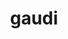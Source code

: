 ---
title: "gaudi"
layout: cache
categories: [package, develop]
meta: {"compilers": ["gcc@11.4.0"], "num_specs": 27, "num_specs_by_stack": {"hep": 27, "root": 27}, "oss": ["ubuntu22.04"], "platforms": ["linux"], "stacks": ["hep", "root"], "targets": ["x86_64_v3"], "versions": ["39.2", "39.4"]}
spec_details: [{"compiler": "gcc@11.4.0", "hash": "2xkrweiyazu7ebajuw5jcp6ucxy2exq6", "os": "ubuntu22.04", "platform": "linux", "size": "-", "stacks": ["hep", "root"], "target": "x86_64_v3", "variants": ["+aida", "build_system=cmake", "build_type=Release", "~cppunit", "~cuda", "~docs", "+examples", "generator=make", "~gperftools", "+heppdt", "~ipo", "~jemalloc", "~unwind", "~vtune", "+xercesc"], "versions": ["39.4"]}, {"compiler": "gcc@11.4.0", "hash": "6d34eqomncuq37kf26rhea72c7friml6", "os": "ubuntu22.04", "platform": "linux", "size": "-", "stacks": ["hep", "root"], "target": "x86_64_v3", "variants": ["+aida", "build_system=cmake", "build_type=Release", "~cppunit", "~cuda", "~docs", "+examples", "generator=make", "~gperftools", "+heppdt", "~ipo", "~jemalloc", "~unwind", "~vtune", "+xercesc"], "versions": ["39.4"]}, {"compiler": "gcc@11.4.0", "hash": "6po6oexjvoy374x2ieqx3545whmkjfgo", "os": "ubuntu22.04", "platform": "linux", "size": "-", "stacks": ["hep", "root"], "target": "x86_64_v3", "variants": ["+aida", "build_system=cmake", "build_type=Release", "~cppunit", "~cuda", "~docs", "+examples", "generator=make", "~gperftools", "+heppdt", "~ipo", "~jemalloc", "~unwind", "~vtune", "+xercesc"], "versions": ["39.4"]}, {"compiler": "gcc@11.4.0", "hash": "6rdce7xuclh2r43wdwd64j6atic3lsno", "os": "ubuntu22.04", "platform": "linux", "size": "-", "stacks": ["hep", "root"], "target": "x86_64_v3", "variants": ["+aida", "build_system=cmake", "build_type=Release", "~cppunit", "~cuda", "~docs", "+examples", "generator=make", "~gperftools", "+heppdt", "~ipo", "~jemalloc", "~unwind", "~vtune", "+xercesc"], "versions": ["39.4"]}, {"compiler": "gcc@11.4.0", "hash": "6yi3x36w4okky7c6viyq62fqydbnheac", "os": "ubuntu22.04", "platform": "linux", "size": "-", "stacks": ["hep", "root"], "target": "x86_64_v3", "variants": ["+aida", "build_system=cmake", "build_type=Release", "~cppunit", "~cuda", "~docs", "+examples", "generator=make", "~gperftools", "+heppdt", "~ipo", "~jemalloc", "~unwind", "~vtune", "+xercesc"], "versions": ["39.4"]}, {"compiler": "gcc@11.4.0", "hash": "bm74ptbsxuim3tvn6pmvprg2punlcn4d", "os": "ubuntu22.04", "platform": "linux", "size": "-", "stacks": ["hep", "root"], "target": "x86_64_v3", "variants": ["+aida", "build_system=cmake", "build_type=Release", "~cppunit", "~cuda", "~docs", "+examples", "generator=make", "~gperftools", "+heppdt", "~ipo", "~jemalloc", "~unwind", "~vtune", "+xercesc"], "versions": ["39.4"]}, {"compiler": "gcc@11.4.0", "hash": "c6z2qxe2zgvu6uytnn3vn2ycqfnuezpx", "os": "ubuntu22.04", "platform": "linux", "size": "-", "stacks": ["hep", "root"], "target": "x86_64_v3", "variants": ["+aida", "build_system=cmake", "build_type=Release", "~cppunit", "~cuda", "~docs", "+examples", "generator=make", "~gperftools", "+heppdt", "~ipo", "~jemalloc", "~unwind", "~vtune", "+xercesc"], "versions": ["39.4"]}, {"compiler": "gcc@11.4.0", "hash": "cacc57tr34yzfmhzvj7ob346cs4k5xk3", "os": "ubuntu22.04", "platform": "linux", "size": "-", "stacks": ["hep", "root"], "target": "x86_64_v3", "variants": ["+aida", "build_system=cmake", "build_type=Release", "~cppunit", "~cuda", "~docs", "+examples", "generator=make", "~gperftools", "+heppdt", "~ipo", "~jemalloc", "~unwind", "~vtune", "+xercesc"], "versions": ["39.4"]}, {"compiler": "gcc@11.4.0", "hash": "cmuommohlutemhnxxvfqoutpiprf56f5", "os": "ubuntu22.04", "platform": "linux", "size": "-", "stacks": ["hep", "root"], "target": "x86_64_v3", "variants": ["+aida", "build_system=cmake", "build_type=Release", "~cppunit", "~cuda", "~docs", "+examples", "generator=make", "~gperftools", "+heppdt", "~ipo", "~jemalloc", "~unwind", "~vtune", "+xercesc"], "versions": ["39.4"]}, {"compiler": "gcc@11.4.0", "hash": "djdisrweeunfk7ncgum5o6ydvxcqylqm", "os": "ubuntu22.04", "platform": "linux", "size": "-", "stacks": ["hep", "root"], "target": "x86_64_v3", "variants": ["+aida", "build_system=cmake", "build_type=Release", "~cppunit", "~cuda", "~docs", "+examples", "generator=make", "~gperftools", "+heppdt", "~ipo", "~jemalloc", "~unwind", "~vtune", "+xercesc"], "versions": ["39.4"]}, {"compiler": "gcc@11.4.0", "hash": "erxmo6q6ohcluivl52r2v4siahxcuogt", "os": "ubuntu22.04", "platform": "linux", "size": "-", "stacks": ["hep", "root"], "target": "x86_64_v3", "variants": ["+aida", "build_system=cmake", "build_type=Release", "~cppunit", "~cuda", "~docs", "+examples", "generator=make", "~gperftools", "+heppdt", "~ipo", "~jemalloc", "~unwind", "~vtune", "+xercesc"], "versions": ["39.4"]}, {"compiler": "gcc@11.4.0", "hash": "gtld2rpkjswcx2upz7qfrvlxzecy2l4n", "os": "ubuntu22.04", "platform": "linux", "size": "-", "stacks": ["hep", "root"], "target": "x86_64_v3", "variants": ["+aida", "build_system=cmake", "build_type=Release", "~cppunit", "~cuda", "~docs", "+examples", "generator=make", "~gperftools", "+heppdt", "~ipo", "~jemalloc", "~unwind", "~vtune", "+xercesc"], "versions": ["39.4"]}, {"compiler": "gcc@11.4.0", "hash": "ii6igwsqb3acqmae3uo4z7as54xkrsfo", "os": "ubuntu22.04", "platform": "linux", "size": "-", "stacks": ["hep", "root"], "target": "x86_64_v3", "variants": ["+aida", "build_system=cmake", "build_type=Release", "~cppunit", "~cuda", "~docs", "+examples", "generator=make", "~gperftools", "+heppdt", "~ipo", "~jemalloc", "~unwind", "~vtune", "+xercesc"], "versions": ["39.2"]}, {"compiler": "gcc@11.4.0", "hash": "inhs4qrb4f54afhs4qicyxponh3h675a", "os": "ubuntu22.04", "platform": "linux", "size": "-", "stacks": ["hep", "root"], "target": "x86_64_v3", "variants": ["+aida", "build_system=cmake", "build_type=Release", "~cppunit", "~cuda", "~docs", "+examples", "generator=make", "~gperftools", "+heppdt", "~ipo", "~jemalloc", "~unwind", "~vtune", "+xercesc"], "versions": ["39.4"]}, {"compiler": "gcc@11.4.0", "hash": "itw7nnu4agc5xdxslno4xmeduoi6hzpj", "os": "ubuntu22.04", "platform": "linux", "size": "-", "stacks": ["hep", "root"], "target": "x86_64_v3", "variants": ["+aida", "build_system=cmake", "build_type=Release", "~cppunit", "~cuda", "~docs", "+examples", "generator=make", "~gperftools", "+heppdt", "~ipo", "~jemalloc", "~unwind", "~vtune", "+xercesc"], "versions": ["39.4"]}, {"compiler": "gcc@11.4.0", "hash": "kp2ovetsue2ejx3kxt3ca5u3spc57h3n", "os": "ubuntu22.04", "platform": "linux", "size": "-", "stacks": ["hep", "root"], "target": "x86_64_v3", "variants": ["+aida", "build_system=cmake", "build_type=Release", "~cppunit", "~cuda", "~docs", "+examples", "generator=make", "~gperftools", "+heppdt", "~ipo", "~jemalloc", "~unwind", "~vtune", "+xercesc"], "versions": ["39.4"]}, {"compiler": "gcc@11.4.0", "hash": "loymvzw5xodtvlmo64436lypu4les44n", "os": "ubuntu22.04", "platform": "linux", "size": "-", "stacks": ["hep", "root"], "target": "x86_64_v3", "variants": ["+aida", "build_system=cmake", "build_type=Release", "~cppunit", "~cuda", "~docs", "+examples", "generator=make", "~gperftools", "+heppdt", "~ipo", "~jemalloc", "~unwind", "~vtune", "+xercesc"], "versions": ["39.4"]}, {"compiler": "gcc@11.4.0", "hash": "nbjsc3jfv2qofv3pyhnyk37vx7rdolly", "os": "ubuntu22.04", "platform": "linux", "size": "-", "stacks": ["hep", "root"], "target": "x86_64_v3", "variants": ["+aida", "build_system=cmake", "build_type=Release", "~cppunit", "~cuda", "~docs", "+examples", "generator=make", "~gperftools", "+heppdt", "~ipo", "~jemalloc", "~unwind", "~vtune", "+xercesc"], "versions": ["39.4"]}, {"compiler": "gcc@11.4.0", "hash": "nfujrwhtzrkxogvxweta5anihza3caiw", "os": "ubuntu22.04", "platform": "linux", "size": "-", "stacks": ["hep", "root"], "target": "x86_64_v3", "variants": ["+aida", "build_system=cmake", "build_type=Release", "~cppunit", "~cuda", "~docs", "+examples", "generator=make", "~gperftools", "+heppdt", "~ipo", "~jemalloc", "~unwind", "~vtune", "+xercesc"], "versions": ["39.4"]}, {"compiler": "gcc@11.4.0", "hash": "r6uyk7mdjejtllsjygoa6rritvsmetdg", "os": "ubuntu22.04", "platform": "linux", "size": "-", "stacks": ["hep", "root"], "target": "x86_64_v3", "variants": ["+aida", "build_system=cmake", "build_type=Release", "~cppunit", "~cuda", "~docs", "+examples", "generator=make", "~gperftools", "+heppdt", "~ipo", "~jemalloc", "~unwind", "~vtune", "+xercesc"], "versions": ["39.4"]}, {"compiler": "gcc@11.4.0", "hash": "sqtfpxzuugkico62do6qcdo4mdczqyqz", "os": "ubuntu22.04", "platform": "linux", "size": "-", "stacks": ["hep", "root"], "target": "x86_64_v3", "variants": ["+aida", "build_system=cmake", "build_type=Release", "~cppunit", "~cuda", "~docs", "+examples", "generator=make", "~gperftools", "+heppdt", "~ipo", "~jemalloc", "~unwind", "~vtune", "+xercesc"], "versions": ["39.4"]}, {"compiler": "gcc@11.4.0", "hash": "tcdtz3tu3tfm5nzd7futd735ilfnmmhh", "os": "ubuntu22.04", "platform": "linux", "size": "-", "stacks": ["hep", "root"], "target": "x86_64_v3", "variants": ["+aida", "build_system=cmake", "build_type=Release", "~cppunit", "~cuda", "~docs", "+examples", "generator=make", "~gperftools", "+heppdt", "~ipo", "~jemalloc", "~unwind", "~vtune", "+xercesc"], "versions": ["39.4"]}, {"compiler": "gcc@11.4.0", "hash": "tcjw7go2siwktfb45d4bbzcglbs5l7ra", "os": "ubuntu22.04", "platform": "linux", "size": "-", "stacks": ["hep", "root"], "target": "x86_64_v3", "variants": ["+aida", "build_system=cmake", "build_type=Release", "~cppunit", "~cuda", "~docs", "+examples", "generator=make", "~gperftools", "+heppdt", "~ipo", "~jemalloc", "~unwind", "~vtune", "+xercesc"], "versions": ["39.4"]}, {"compiler": "gcc@11.4.0", "hash": "wccdkh76oih72l6hrvdq5g6l2reauwxe", "os": "ubuntu22.04", "platform": "linux", "size": "-", "stacks": ["hep", "root"], "target": "x86_64_v3", "variants": ["+aida", "build_system=cmake", "build_type=Release", "~cppunit", "~cuda", "~docs", "+examples", "generator=make", "~gperftools", "+heppdt", "~ipo", "~jemalloc", "~unwind", "~vtune", "+xercesc"], "versions": ["39.4"]}, {"compiler": "gcc@11.4.0", "hash": "wlss7h7nqmi36jwftivh5c3tqyopaav5", "os": "ubuntu22.04", "platform": "linux", "size": "-", "stacks": ["hep", "root"], "target": "x86_64_v3", "variants": ["+aida", "build_system=cmake", "build_type=Release", "~cppunit", "~cuda", "~docs", "+examples", "generator=make", "~gperftools", "+heppdt", "~ipo", "~jemalloc", "~unwind", "~vtune", "+xercesc"], "versions": ["39.4"]}, {"compiler": "gcc@11.4.0", "hash": "zbuaexefnpenqcyrh5krrvhrdilc7xgy", "os": "ubuntu22.04", "platform": "linux", "size": "-", "stacks": ["hep", "root"], "target": "x86_64_v3", "variants": ["+aida", "build_system=cmake", "build_type=Release", "~cppunit", "~cuda", "~docs", "+examples", "generator=make", "~gperftools", "+heppdt", "~ipo", "~jemalloc", "~unwind", "~vtune", "+xercesc"], "versions": ["39.4"]}, {"compiler": "gcc@11.4.0", "hash": "zyqc7zxnny5dfubdmidaklgj3teksmqr", "os": "ubuntu22.04", "platform": "linux", "size": "-", "stacks": ["hep", "root"], "target": "x86_64_v3", "variants": ["+aida", "build_system=cmake", "build_type=Release", "~cppunit", "~cuda", "~docs", "+examples", "generator=make", "~gperftools", "+heppdt", "~ipo", "~jemalloc", "~unwind", "~vtune", "+xercesc"], "versions": ["39.4"]}]
---